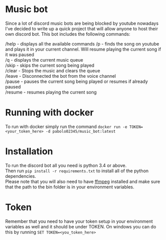 # Music bot
Since a lot of discord music bots are being blocked by youtube nowadays I've decided to write up a quick project that will allow anyone to host their own discord bot. This bot includes the following commands:

/help - displays all the available commands
/p <keywords> - finds the song on youtube and plays it in your current channel. Will resume playing the current song if it was paused\
/q - displays the current music queue\
/skip - skips the current song being played\
/clear - Stops the music and clears the queue\
/leave - Disconnected the bot from the voice channel\
/pause - pauses the current song being played or resumes if already paused\
/resume - resumes playing the current song

# Running with docker
To run with docker simply run the command `docker run -e TOKEN=<your_token_here> -d pabolo02345/music_bot:latest`


# Installation
To run the discord bot all you need is python 3.4 or above.\
Then run `pip install -r requirements.txt` to install all of the python dependencies.\
Please note that you will also need to have [ffmpeg](https://ffmpeg.org/download.html) installed and make sure that the path to the bin folder is in your environment variables. 

# Token
Remember that you need to have your token setup in your environment variables as well and it should be under TOKEN. On windows you can do this by running 
`SET TOKEN=<you_token_here>`

